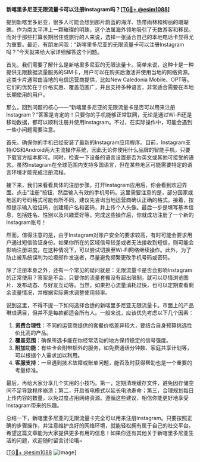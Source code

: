 **新喀里多尼亚无限流量卡可以注册Instagram吗？[[TG💪+ @esim1088](https://t.me/s/esim1088)]**

提到新喀里多尼亚，很多人可能会想到那片蔚蓝的海洋、热带雨林和绚丽的珊瑚礁。作为南太平洋上一颗璀璨的明珠，这个法属海外领地吸引了无数游客和移民。而对于那些打算长期居住或旅行的人来说，选择一张适合自己的本地电话卡显得尤为重要。最近，有朋友问我：“新喀里多尼亚的无限流量卡可以注册Instagram吗？”今天就来给大家详细解答这个问题。

首先，我们需要了解什么是新喀里多尼亚的无限流量卡。简单来说，这种卡是一种提供无限数据流量服务的SIM卡，用户可以在购买后激活并使用当地的网络资源。这类卡片通常由当地的电信运营商提供，比如New Caledonia Mobile、OPT等。它们的优势在于价格实惠、覆盖范围广，并且支持多种语言，非常适合需要在本地长期使用的用户。

那么，回到问题的核心——“新喀里多尼亚的无限流量卡是否可以用来注册Instagram？”答案是肯定的！只要你的手机能够正常联网，无论是通过Wi-Fi还是移动数据，都可以顺利注册并使用Instagram。不过，在实际操作中，可能会遇到一些小问题需要注意。

首先，确保你的手机已经安装了最新的Instagram应用程序。目前，Instagram支持iOS和Android两大主流操作系统，因此无论你使用什么品牌的智能手机，只要下载官方版本即可。同时，检查一下设备的语言设置是否为英文或其他可接受的语言。虽然Instagram在全球范围内支持多国语言，但在某些地区可能需要特定的语言环境才能完成注册流程。

接下来，我们来看看具体的注册步骤。打开Instagram应用后，你会看到欢迎界面。点击“注册”按钮，然后输入有效的手机号码。这里需要注意的是，部分国家或地区的号码格式可能有所不同，建议先咨询当地运营商确认正确的格式。接着，按照提示输入验证码，创建用户名和密码，并上传个人头像。最后一步是填写基本信息，包括姓名、性别以及兴趣爱好等。完成这些操作后，你就成功注册了一个新的Instagram账号！

然而，值得注意的是，由于Instagram对账户安全的要求较高，有时可能会要求用户通过短信验证身份。如果你所在的区域信号较差或者无法接收到短信，则可能会影响注册进度。在这种情况下，可以尝试切换至Wi-Fi网络继续操作。此外，为了防止被系统误判为垃圾邮件发送者，尽量避免频繁更改手机号码或密码。

除了注册本身之外，还有一个常见的疑问就是：无限流量卡是否会影响Instagram的正常使用？答案是不会。只要你的流量套餐没有超出限制，就可以尽情浏览图片、发布动态、与好友互动等。当然，如果担心流量消耗过快，也可以定期查看剩余流量情况，并根据实际需求调整使用频率。

说到这里，不得不提一下如何选择合适的新喀里多尼亚无限流量卡。市面上的产品琳琅满目，但并不是每款都适合所有人。一般来说，应该优先考虑以下几个因素：

1. **资费合理性**：不同的运营商提供的套餐价格差异较大，要结合自身预算挑选性价比高的产品。
2. **覆盖范围**：确保所选卡能在你经常活动的地方保持稳定的信号强度。
3. **附加功能**：有些卡会附带额外的服务，如免费通话分钟数、家庭共享计划等，可以根据个人需求加以利用。
4. **客服支持**：一旦遇到技术故障或账单问题，能否及时获得帮助也是一个重要的考量标准。

最后，再给大家分享几个实用的小技巧。第一，定期清理缓存文件，避免因存储空间不足导致程序崩溃；第二，开启省电模式以延长电池寿命；第三，合理规划每日上传内容的数量，以免过度占用网络资源。遵循这些建议，相信你能更好地享受Instagram带来的乐趣。

总结一下，新喀里多尼亚的无限流量卡完全可以用来注册Instagram。只要按照正确的步骤操作，并注意维护良好的网络环境，就能轻松拥有属于自己的社交平台。希望这篇文章能为大家提供更多有用的信息！如果你还有其他关于新喀里多尼亚生活的问题，欢迎随时留言讨论哦~

[[TG💪+ @esim1088](https://t.me/s/esim1088) ![Image](https://i.postimg.cc/4NQfJmqS/Snipaste-2025-05-13-00-14-12.png)]